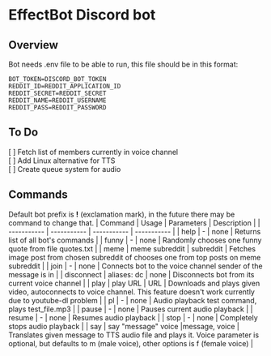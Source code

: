 # EffectBot Discord bot
## Overview

Bot needs .env file to be able to run, this file should be in this format:
```
BOT_TOKEN=DISCORD_BOT_TOKEN
REDDIT_ID=REDDIT_APPLICATION_ID
REDDIT_SECRET=REDDIT_SECRET
REDDIT_NAME=REDDIT_USERNAME
REDDIT_PASS=REDDIT_PASSWORD
``` 

## To Do
[ ] Fetch list of members currently in voice channel </br>
[ ] Add Linux alternative for TTS </br>
[ ] Create queue system for audio </br>

## Commands
Default bot prefix is **!** (exclamation mark), in the future there may be command to change that.
| Command | Usage | Parameters | Description |
| ----------- | ----------- | ----------- | ----------- |
| help | - | none | Returns list of all bot's commands |
| funny | - |  none | Randomly chooses one funny quote from file quotes.txt |
| meme | meme subreddit | subreddit | Fetches image post from chosen subreddit of chooses one from top posts on meme subreddit |
| join | - | none | Connects bot to the voice channel sender of the message is in |
| disconnect | aliases: dc | none | Disconnects bot from its current voice channel |
| play | play URL | URL | Downloads and plays given video, autoconnects to voice channel. This feature doesn't work currently due to youtube-dl problem |
| pl | - | none | Audio playback test command, plays test_file.mp3 |
| pause | - | none | Pauses current audio playback |
| resume | - | none | Resumes audio playback |
| stop | - | none | Completely stops audio playback |
| say | say "message" voice |message, voice | Translates given message to TTS audio file and plays it. Voice parameter is optional, but defaults to m (male voice), other options is f (female voice) |